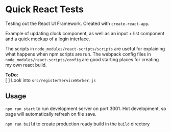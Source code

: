# Quick React Tests

Testing out the React UI Framework. Created with `create-react-app`.

Example of updating clock component, as well as an input + list component and a quick mockup of a login interface.

The scripts in `node_modules/react-scripts/scripts` are useful for explaining what happens when npm scripts are run. The webpack config files in `node_modules/react-scripts/config` are good starting places for creating my own react build.

**ToDo:**  
[ ] Look into `src/registerServiceWorker.js`  


## Usage

`npm run start` to run development server on port 3001. Hot development, so page will automatically refresh on file save.

`npm run build` to create production ready build in the `build` directory
